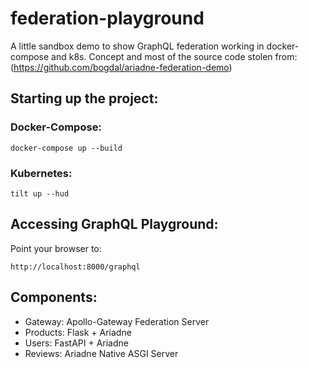 # federation-playground
A little sandbox demo to show GraphQL federation working in docker-compose and k8s.
Concept and most of the source code stolen from: (https://github.com/bogdal/ariadne-federation-demo)

## Starting up the project:

### Docker-Compose:

```
docker-compose up --build
```

### Kubernetes:

```
tilt up --hud
```

## Accessing GraphQL Playground:

Point your browser to:
```
http://localhost:8000/graphql
```

## Components:
- Gateway: Apollo-Gateway Federation Server
- Products: Flask + Ariadne
- Users: FastAPI + Ariadne
- Reviews: Ariadne Native ASGI Server
